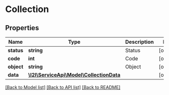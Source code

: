 # Collection

## Properties
Name | Type | Description | Notes
------------ | ------------- | ------------- | -------------
**status** | **string** | Status | [optional] 
**code** | **int** | Code | [optional] 
**object** | **string** | Object | [optional] 
**data** | [**\I2I\ServiceApi\Model\CollectionData**](CollectionData.md) |  | [optional] 

[[Back to Model list]](../../README.md#documentation-for-models) [[Back to API list]](../../README.md#documentation-for-api-endpoints) [[Back to README]](../../README.md)

